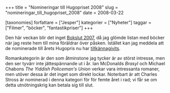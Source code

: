 +++
title = "Nomineringar till Hugopriset 2008"
slug = "nomineringar_till_hugopriset_2008"
date = 2008-03-22

[taxonomies]
forfattare = ["Jesper"]
kategorier = ["Nyheter"]
taggar = ["Filmer", "böcker", "fantastikpriser"]
+++

Den här veckan blir det inget [Bokslut 2007](/taggar/bokslut2007), då jag glömde
listan med böcker när jag reste hem till mina föräldrar över påsken. Istället
kan jag meddela att de nominerade till årets Hugopris nu har
[tillkännagivits](http://www.denvention.org/hugos/08hugonomlist.php).

Romankategorin är den som åtminstone jag tycker är av störst intresse, men
den ser tyvärr inte jättespännande ut i år. Ian McDonalds _Brasyl_ och
Michael Chabons _The Yiddish Policeman's Union_ verkar vara
intressanta romaner, men utöver dessa är det inget som direkt lockar.
Noterbart är att Charles Stross är nominerad i denna kategori för för femte
året i rad; vi får se om detta utnötningskrig kan betala sig till slut.
